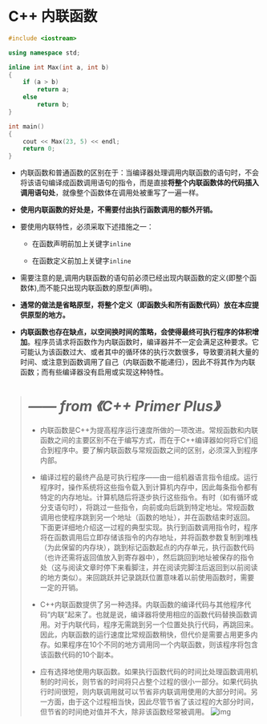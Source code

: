 # C++ 内联函数

```cpp
#include <iostream>

using namespace std;

inline int Max(int a, int b)
{
	if (a > b)
		return a;
	else
		return b;
}

int main()
{
	cout << Max(23, 5) << endl;
	return 0;
}
```

- 内联函数和普通函数的区别在于：当编译器处理调用内联函数的语句时，不会将该语句编译成函数调用语句的指令，而是直接**将整个内联函数体的代码插入调用语句处**，就像整个函数体在调用处被重写了一遍一样。

- **使用内联函数的好处是，不需要付出执行函数调用的额外开销。**

- 要使用内联特性，必须采取下述措施之一：

  - 在函数声明前加上关键字`inline`

  - 在函数定义前加上关键字`inline`

- 需要注意的是,调用内联函数的语句前必须已经出现内联函数的定义(即整个函数体),而不能只出现内联函数的原型(声明)。

- **通常的做法是省略原型，将整个定义（即函数头和所有函数代码）放在本应提供原型的地方。**

- **内联函数也存在缺点，以空间换时间的策略，会使得最终可执行程序的体积增加**。程序员请求将函数作为内联函数时，编译器并不一定会满足这种要求。它可能认为该函数过大、或者其中的循环体的执行次数很多，导致要消耗大量的时间、或注意到函数调用了自己（内联函数不能递归），因此不将其作为内联函数；而有些编译器没有启用或实现这种特性。

  

> # ***—— from 《C++ Primer Plus》***
>
> - 内联函数是C++为提高程序运行速度所做的一项改进。常规函数和内联函数之间的主要区别不在于编写方式，而在于C++编译器如何将它们组合到程序中。要了解内联函数与常规函数之间的区别，必须深入到程序内部。
>
> - 编译过程的最终产品是可执行程序——由一组机器语言指令组成。运行程序时，操作系统将这些指令载入到计算机内存中，因此每条指令都有特定的内存地址。计算机随后将逐步执行这些指令。有时（如有循环或分支语句时），将跳过一些指令，向前或向后跳到特定地址。常规函数调用也使程序跳到另一个地址（函数的地址），并在函数结束时返回。下面更详细地介绍这一过程的典型实现。执行到函数调用指令时，程序将在函数调用后立即存储该指令的内存地址，并将函数参数复制到堆栈（为此保留的内存块），跳到标记函数起点的内存单元，执行函数代码（也许还需将返回值放入到寄存器中），然后跳回到地址被保存的指令处（这与阅读文章时停下来看脚注，并在阅读完脚注后返回到以前阅读的地方类似）。来回跳跃并记录跳跃位置意味着以前使用函数时，需要一定的开销。
> - C++内联函数提供了另一种选择。内联函数的编译代码与其他程序代码“内联”起来了。也就是说，编译器将使用相应的函数代码替换函数调用。对于内联代码，程序无需跳到另一个位置处执行代码，再跳回来。因此，内联函数的运行速度比常规函数稍快，但代价是需要占用更多内存。如果程序在10个不同的地方调用同一个内联函数，则该程序将包含该函数代码的10个副本。
> - 应有选择地使用内联函数。如果执行函数代码的时间比处理函数调用机制的时间长，则节省的时间将只占整个过程的很小一部分。如果代码执行时间很短，则内联调用就可以节省非内联调用使用的大部分时间。另一方面，由于这个过程相当快，因此尽管节省了该过程的大部分时间，但节省的时间绝对值并不大，除非该函数经常被调用。
>   ![img](https://img2020.cnblogs.com/blog/2141093/202011/2141093-20201117233422099-1455687493.png)